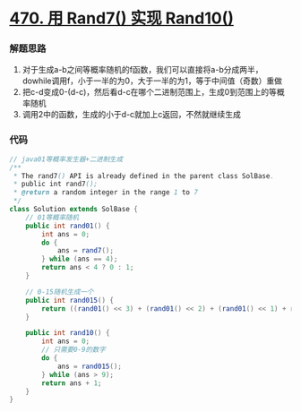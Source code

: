 # [470. 用 Rand7() 实现 Rand10()]()

### 解题思路
1. 对于生成a-b之间等概率随机的f函数，我们可以直接将a-b分成两半，dowhile调用f，小于一半的为0，大于一半的为1，等于中间值（奇数）重做
2. 把c-d变成0-(d-c)，然后看d-c在哪个二进制范围上，生成0到范围上的等概率随机
3. 调用2中的函数，生成的小于d-c就加上c返回，不然就继续生成

### 代码

```java
// java01等概率发生器+二进制生成
/**
 * The rand7() API is already defined in the parent class SolBase.
 * public int rand7();
 * @return a random integer in the range 1 to 7
 */
class Solution extends SolBase {
    // 01等概率随机
    public int rand01() {
        int ans = 0;
        do {
            ans = rand7();
        } while (ans == 4);
        return ans < 4 ? 0 : 1;
    }

    // 0-15随机生成一个
    public int rand015() {
        return ((rand01() << 3) + (rand01() << 2) + (rand01() << 1) + rand01());
    }

    public int rand10() {
        int ans = 0;
        // 只需要0-9的数字
        do {
            ans = rand015();
        } while (ans > 9);
        return ans + 1;
    }
}
```
